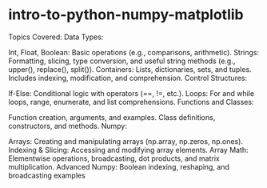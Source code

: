 # intro-to-python-numpy-matplotlib

Topics Covered:
Data Types:

Int, Float, Boolean: Basic operations (e.g., comparisons, arithmetic).
Strings: Formatting, slicing, type conversion, and useful string methods (e.g., upper(), replace(), split()).
Containers: Lists, dictionaries, sets, and tuples. Includes indexing, modification, and comprehension.
Control Structures:

If-Else: Conditional logic with operators (==, !=, etc.).
Loops: For and while loops, range, enumerate, and list comprehensions.
Functions and Classes:

Function creation, arguments, and examples.
Class definitions, constructors, and methods.
Numpy:

Arrays: Creating and manipulating arrays (np.array, np.zeros, np.ones).
Indexing & Slicing: Accessing and modifying array elements.
Array Math: Elementwise operations, broadcasting, dot products, and matrix multiplication.
Advanced Numpy: Boolean indexing, reshaping, and broadcasting examples
